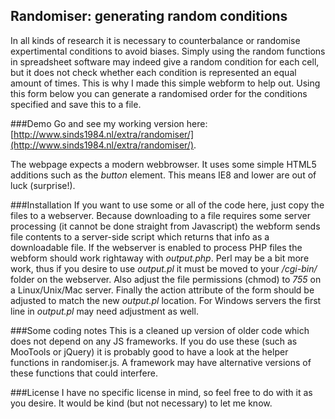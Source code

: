 ## Randomiser: generating random conditions

In all kinds of research it is necessary to counterbalance or randomise expertimental conditions to avoid biases.
Simply using the random functions in spreadsheet software may indeed give a random condition for each cell,
but it does not check whether each condition is represented an equal amount of times.
This is why I made this simple webform to help out.
Using this form below you can generate a randomised order for the conditions specified and save this to a file.

###Demo
Go and see my working version here: [http://www.sinds1984.nl/extra/randomiser/](http://www.sinds1984.nl/extra/randomiser/).

The webpage expects a modern webbrowser. It uses some simple HTML5 additions such as the _button_ element. This means IE8 and lower are out of luck (surprise!).

###Installation
If you want to use some or all of the code here, just copy the files to a webserver.
Because downloading to a file requires some server processing (it cannot be done straight from Javascript) the webform sends file contents to a server-side script which returns that info as a downloadable file.
If the webserver is enabled to process PHP files the webform should work rightaway with *output.php*.
Perl may be a bit more work, thus if you desire to use *output.pl* it must be moved to your */cgi-bin/* folder on the webserver.
Also adjust the file permissions (chmod) to *755* on a Linux/Unix/Mac server.
Finally the action attribute of the form should be adjusted to match the new *output.pl* location.
For Windows servers the first line in *output.pl* may need adjustment as well.

###Some coding notes
This is a cleaned up version of older code which does not depend on any JS frameworks.
If you do use these (such as MooTools or jQuery) it is probably good to have a look at the helper functions in randomiser.js.
A framework may have alternative versions of these functions that could interfere.

###License
I have no specific license in mind, so feel free to do with it as you desire. It would be kind (but not necessary) to let me know.